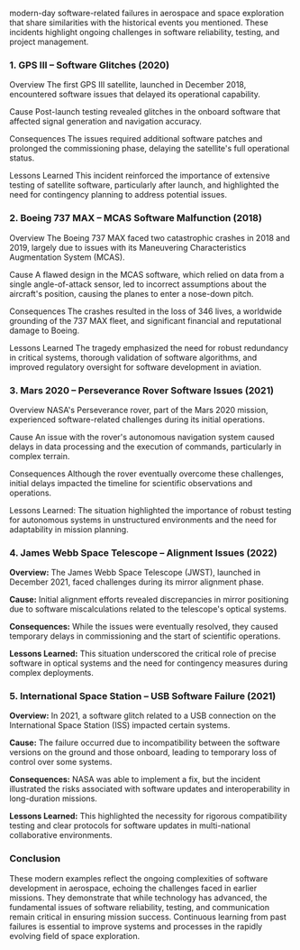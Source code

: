 modern-day software-related failures in aerospace and space exploration that share similarities with the historical events you mentioned. These incidents highlight ongoing challenges in software reliability, testing, and project management. 
  
### 1. GPS III – Software Glitches (2020) 
  
Overview 
The first GPS III satellite, launched in December 2018, encountered software issues that delayed its operational capability. 
  
Cause 
Post-launch testing revealed glitches in the onboard software that affected signal generation and navigation accuracy. 
  
Consequences 
The issues required additional software patches and prolonged the commissioning phase, delaying the satellite's full operational status. 
  
Lessons Learned 
This incident reinforced the importance of extensive testing of satellite software, particularly after launch, and highlighted the need for contingency planning to address potential issues. 
  
### 2. Boeing 737 MAX – MCAS Software Malfunction (2018) 
  
Overview 
The Boeing 737 MAX faced two catastrophic crashes in 2018 and 2019, largely due to issues with its Maneuvering Characteristics Augmentation System (MCAS). 
  
Cause 
A flawed design in the MCAS software, which relied on data from a single angle-of-attack sensor, led to incorrect assumptions about the aircraft's position, causing the planes to enter a nose-down pitch. 
  
Consequences 
The crashes resulted in the loss of 346 lives, a worldwide grounding of the 737 MAX fleet, and significant financial and reputational damage to Boeing. 
  
Lessons Learned 
The tragedy emphasized the need for robust redundancy in critical systems, thorough validation of software algorithms, and improved regulatory oversight for software development in aviation. 
  
### 3. Mars 2020 – Perseverance Rover Software Issues (2021)  
Overview 
NASA's Perseverance rover, part of the Mars 2020 mission, experienced software-related challenges during its initial operations. 
  
Cause 
An issue with the rover's autonomous navigation system caused delays in data processing and the execution of commands, particularly in complex terrain. 
  
Consequences 
Although the rover eventually overcome these challenges, initial delays impacted the timeline for scientific observations and operations. 
  
Lessons Learned: 
The situation highlighted the importance of robust testing for autonomous systems in unstructured environments and the need for adaptability in mission planning. 
  
### 4. **James Webb Space Telescope – Alignment Issues (2022)** 
  
**Overview:** 
The James Webb Space Telescope (JWST), launched in December 2021, faced challenges during its mirror alignment phase. 
  
**Cause:** 
Initial alignment efforts revealed discrepancies in mirror positioning due to software miscalculations related to the telescope's optical systems. 
  
**Consequences:** 
While the issues were eventually resolved, they caused temporary delays in commissioning and the start of scientific operations. 
  
**Lessons Learned:** 
This situation underscored the critical role of precise software in optical systems and the need for contingency measures during complex deployments. 
  
### 5. **International Space Station – USB Software Failure (2021)** 
  
**Overview:** 
In 2021, a software glitch related to a USB connection on the International Space Station (ISS) impacted certain systems. 
  
**Cause:** 
The failure occurred due to incompatibility between the software versions on the ground and those onboard, leading to temporary loss of control over some systems. 
  
**Consequences:** 
NASA was able to implement a fix, but the incident illustrated the risks associated with software updates and interoperability in long-duration missions. 
  
**Lessons Learned:** 
This highlighted the necessity for rigorous compatibility testing and clear protocols for software updates in multi-national collaborative environments. 
  
### Conclusion 
  
These modern examples reflect the ongoing complexities of software development in aerospace, echoing the challenges faced in earlier missions. They demonstrate that while technology has advanced, the fundamental issues of software reliability, testing, and communication remain critical in ensuring mission success. Continuous learning from past failures is essential to improve systems and processes in the rapidly evolving field of space exploration. 
 
 
